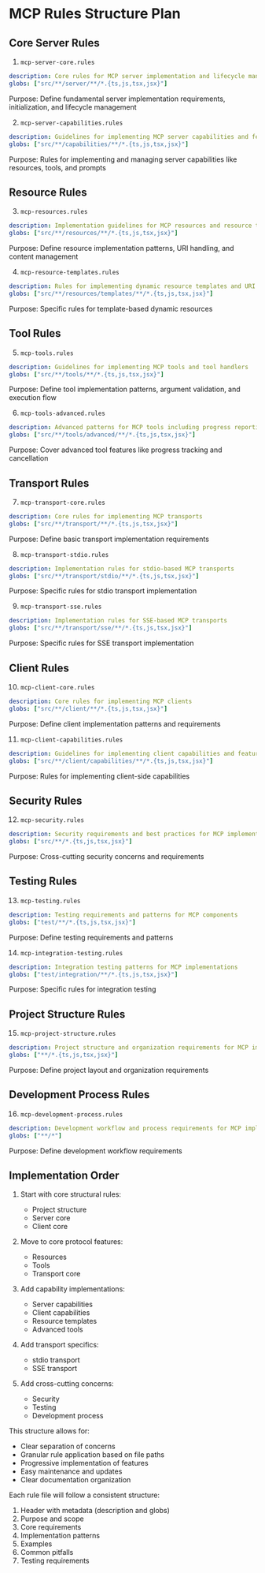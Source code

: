 # MCP Rules Structure Plan

## Core Server Rules

1. `mcp-server-core.rules`
```yaml
description: Core rules for MCP server implementation and lifecycle management
globs: ["src/**/server/**/*.{ts,js,tsx,jsx}"]
```
Purpose: Define fundamental server implementation requirements, initialization, and lifecycle management

2. `mcp-server-capabilities.rules`
```yaml
description: Guidelines for implementing MCP server capabilities and feature flags
globs: ["src/**/capabilities/**/*.{ts,js,tsx,jsx}"]
```
Purpose: Rules for implementing and managing server capabilities like resources, tools, and prompts

## Resource Rules

3. `mcp-resources.rules`
```yaml
description: Implementation guidelines for MCP resources and resource templates
globs: ["src/**/resources/**/*.{ts,js,tsx,jsx}"]
```
Purpose: Define resource implementation patterns, URI handling, and content management

4. `mcp-resource-templates.rules`
```yaml
description: Rules for implementing dynamic resource templates and URI patterns
globs: ["src/**/resources/templates/**/*.{ts,js,tsx,jsx}"]
```
Purpose: Specific rules for template-based dynamic resources

## Tool Rules

5. `mcp-tools.rules`
```yaml
description: Guidelines for implementing MCP tools and tool handlers
globs: ["src/**/tools/**/*.{ts,js,tsx,jsx}"]
```
Purpose: Define tool implementation patterns, argument validation, and execution flow

6. `mcp-tools-advanced.rules`
```yaml
description: Advanced patterns for MCP tools including progress reporting and cancellation
globs: ["src/**/tools/advanced/**/*.{ts,js,tsx,jsx}"]
```
Purpose: Cover advanced tool features like progress tracking and cancellation

## Transport Rules

7. `mcp-transport-core.rules`
```yaml
description: Core rules for implementing MCP transports
globs: ["src/**/transport/**/*.{ts,js,tsx,jsx}"]
```
Purpose: Define basic transport implementation requirements

8. `mcp-transport-stdio.rules`
```yaml
description: Implementation rules for stdio-based MCP transports
globs: ["src/**/transport/stdio/**/*.{ts,js,tsx,jsx}"]
```
Purpose: Specific rules for stdio transport implementation

9. `mcp-transport-sse.rules`
```yaml
description: Implementation rules for SSE-based MCP transports
globs: ["src/**/transport/sse/**/*.{ts,js,tsx,jsx}"]
```
Purpose: Specific rules for SSE transport implementation

## Client Rules

10. `mcp-client-core.rules`
```yaml
description: Core rules for implementing MCP clients
globs: ["src/**/client/**/*.{ts,js,tsx,jsx}"]
```
Purpose: Define client implementation patterns and requirements

11. `mcp-client-capabilities.rules`
```yaml
description: Guidelines for implementing client capabilities and feature detection
globs: ["src/**/client/capabilities/**/*.{ts,js,tsx,jsx}"]
```
Purpose: Rules for implementing client-side capabilities

## Security Rules

12. `mcp-security.rules`
```yaml
description: Security requirements and best practices for MCP implementations
globs: ["src/**/*.{ts,js,tsx,jsx}"]
```
Purpose: Cross-cutting security concerns and requirements

## Testing Rules

13. `mcp-testing.rules`
```yaml
description: Testing requirements and patterns for MCP components
globs: ["test/**/*.{ts,js,tsx,jsx}"]
```
Purpose: Define testing requirements and patterns

14. `mcp-integration-testing.rules`
```yaml
description: Integration testing patterns for MCP implementations
globs: ["test/integration/**/*.{ts,js,tsx,jsx}"]
```
Purpose: Specific rules for integration testing

## Project Structure Rules

15. `mcp-project-structure.rules`
```yaml
description: Project structure and organization requirements for MCP implementations
globs: ["**/*.{ts,js,tsx,jsx}"]
```
Purpose: Define project layout and organization requirements

## Development Process Rules

16. `mcp-development-process.rules`
```yaml
description: Development workflow and process requirements for MCP implementations
globs: ["**/*"]
```
Purpose: Define development workflow requirements

## Implementation Order

1. Start with core structural rules:
   - Project structure
   - Server core
   - Client core

2. Move to core protocol features:
   - Resources
   - Tools
   - Transport core

3. Add capability implementations:
   - Server capabilities
   - Client capabilities
   - Resource templates
   - Advanced tools

4. Add transport specifics:
   - stdio transport
   - SSE transport

5. Add cross-cutting concerns:
   - Security
   - Testing
   - Development process

This structure allows for:
- Clear separation of concerns
- Granular rule application based on file paths
- Progressive implementation of features
- Easy maintenance and updates
- Clear documentation organization

Each rule file will follow a consistent structure:
1. Header with metadata (description and globs)
2. Purpose and scope
3. Core requirements
4. Implementation patterns
5. Examples
6. Common pitfalls
7. Testing requirements